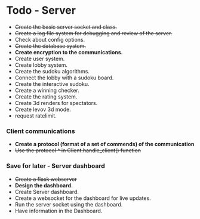 # Todo - Server
- ~~Create the basic server socket and class.~~
- ~~Create a log file system for debugging and review of the server.~~
- Check about config options.
- ~~Create the database system.~~
- **Create encryption to the communications.**
- Create user system.
- Create lobby system.
- Create the sudoku algorithms.
- Connect the lobby with a sudoku board.
- Create the interactive sudoku.
- Create a winning checker.
- Create the rating system.
- Create 3d renders for spectators.
- Create levov 3d mode.
- request ratelimit.

### Client communications
- **Create a protocol (format of a set of commends) of the communication**
- ~~Use the protocol ^ in Client.handle_client() function~~

### Save for later - Server dashboard
- ~~Create a flask webserver~~
- **Design the dashboard.**
- Create Server dashboard.
- Create a websocket for the dashboard for live updates.
- Run the server socket using the dashboard.
- Have information in the Dashboard.